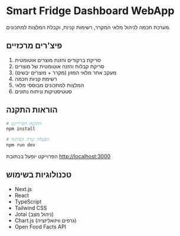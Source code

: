 # Smart Fridge Dashboard WebApp

מערכת חכמה לניהול מלאי המקרר, רשימות קניות, וקבלת המלצות למתכונים.

## פיצ'רים מרכזיים

1. סריקת ברקודים והזנת מוצרים אוטומטית
2. סריקת קבלות והזנה אוטומטית של מוצרים
3. מעקב אחר מלאי המזון (מקרר + מוצרים יבשים)
4. רשימת קניות חכמה
5. המלצות למתכונים מבוססי מלאי
6. סטטיסטיקות וניתוח נתונים

## הוראות התקנה

```bash
# התקנת הפרוייקט
npm install

# הפעלת שרת הפיתוח
npm run dev
```

הפרוייקט יופעל בכתובת [http://localhost:3000](http://localhost:3000)

## טכנולוגיות בשימוש

- Next.js
- React
- TypeScript
- Tailwind CSS
- Jotai (ניהול מצב)
- Chart.js (גרפים וויזואליזציה)
- Open Food Facts API 
